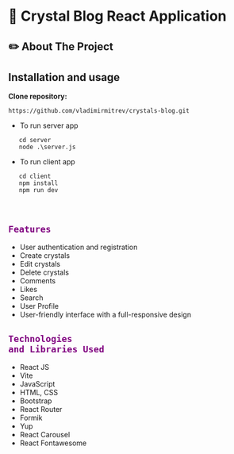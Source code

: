 # :gem: Crystal Blog React Application

## :pencil2: About The Project

## Installation and usage
 
**Clone repository:**
 
 ```
https://github.com/vladimirmitrev/crystals-blog.git
 ```
 
 * To run server app
    <br/>
 ```
    cd server
    node .\server.js
 ```
 * To run client app
 ```
    cd client
    npm install
    npm run dev
 ```
 
 <br/>

## <code style="color : purple">Features</code>
<ul>
 <li>User authentication and registration</li>
 <li>Create crystals</li>
 <li>Edit crystals</li>
 <li>Delete crystals</li>
 <li>Comments</li>
 <li>Likes</li>
 <li>Search</li>
 <li>User Profile</li>
 <li>User-friendly interface with a full-responsive design</li>
</ul>

## <code style="color : purple">Technologies and Libraries Used</code>
<ul>
 <li>React JS</li>
 <li>Vite</li>
 <li>JavaScript</li>
 <li>HTML, CSS</li>
 <li>Bootstrap</li>
 <li>React Router</li>
 <li>Formik</li>
 <li>Yup</li>
 <li>React Carousel</li>
 <li>React Fontawesome</li>
</ul>
